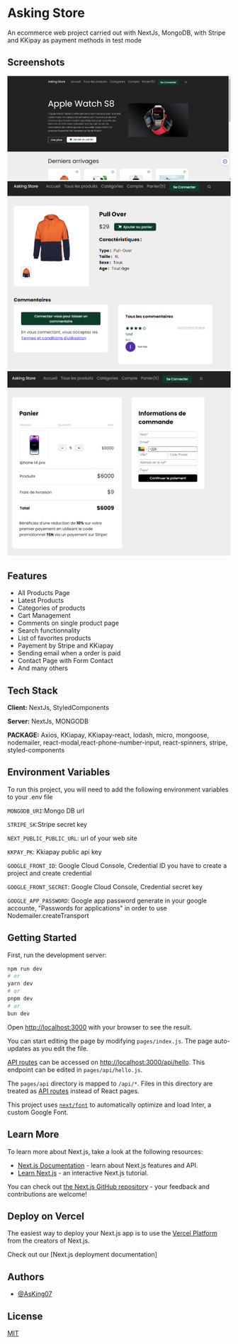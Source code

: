 
# Asking Store

An ecommerce web project carried out with NextJs, MongoDB, with Stripe and KKipay as payment methods in test mode


## Screenshots

![1](https://github.com/AsKing07/asking_store_frontend/blob/main/1.png)
![2](https://github.com/AsKing07/asking_store_frontend/blob/main/2.png)
![3](https://github.com/AsKing07/asking_store_frontend/blob/main/3.png)


## Features

- All Products Page
- Latest Products
- Categories of products
- Cart Management 
- Comments on single product page
- Search functionnality
- List of favorites products
- Payement by Stripe and KKiapay
- Sending email when a order is paid
- Contact Page with Form Contact
- And many others


## Tech Stack

**Client:** NextJs, StyledComponents

**Server:** NextJs, MONGODB

**PACKAGE:** Axios, KKiapay, KKiapay-react, lodash, micro, mongoose, nodemailer, react-modal,react-phone-number-input, react-spinners, stripe, styled-components
## Environment Variables

To run this project, you will need to add the following environment variables to your .env file

`MONGODB_URI`:Mongo DB url

`STRIPE_SK`:Stripe secret key

`NEXT_PUBLIC_PUBLIC_URL`: url of your web site

`KKPAY_PK`: Kkiapay public api key

`GOOGLE_FRONT_ID`: Google Cloud Console, Credential ID you have to create a project and create credential

`GOOGLE_FRONT_SECRET`: Google Cloud Console, Credential secret key

`GOOGLE_APP_PASSWORD`: Google app password generate in your google accounte, "Passwords for applications" in order to use Nodemailer.createTransport 

## Getting Started

First, run the development server:

```bash
npm run dev
# or
yarn dev
# or
pnpm dev
# or
bun dev
```

Open [http://localhost:3000](http://localhost:3000) with your browser to see the result.

You can start editing the page by modifying `pages/index.js`. The page auto-updates as you edit the file.

[API routes](https://nextjs.org/docs/api-routes/introduction) can be accessed on [http://localhost:3000/api/hello](http://localhost:3000/api/hello). This endpoint can be edited in `pages/api/hello.js`.

The `pages/api` directory is mapped to `/api/*`. Files in this directory are treated as [API routes](https://nextjs.org/docs/api-routes/introduction) instead of React pages.

This project uses [`next/font`](https://nextjs.org/docs/basic-features/font-optimization) to automatically optimize and load Inter, a custom Google Font.

## Learn More

To learn more about Next.js, take a look at the following resources:

- [Next.js Documentation](https://nextjs.org/docs) - learn about Next.js features and API.
- [Learn Next.js](https://nextjs.org/learn) - an interactive Next.js tutorial.

You can check out [the Next.js GitHub repository](https://github.com/vercel/next.js/) - your feedback and contributions are welcome!

## Deploy on Vercel

The easiest way to deploy your Next.js app is to use the [Vercel Platform](https://vercel.com/new?utm_medium=default-template&filter=next.js&utm_source=create-next-app&utm_campaign=create-next-app-readme) from the creators of Next.js.

Check out our [Next.js deployment documentation]
## Authors

- [@AsKing07](https://www.github.com/AsKing07)


## License

[MIT](https://choosealicense.com/licenses/mit/)

